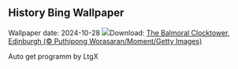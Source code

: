 ## History Bing Wallpaper
Wallpaper date: 2024-10-28
![](https://www.bing.com/th?id=OHR.DSTEnds2024_EN-GB1274642468_UHD.jpg&w=1000)Download: [The Balmoral Clocktower, Edinburgh (© Puthipong Worasaran/Moment/Getty Images)](https://www.bing.com/th?id=OHR.DSTEnds2024_EN-GB1274642468_UHD.jpg)

Auto get programm by LtgX
